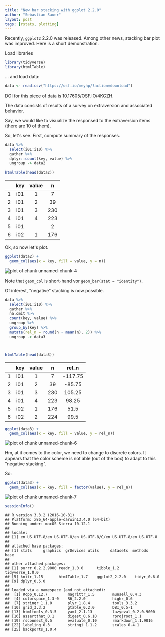 ```yaml
---
title: "New bar stacking with ggplot 2.2.0"
author: "Sebastian Sauer"
layout: post
tags: [rstats, plotting]
---
```





Recently, `ggplot2` 2.2.0 was released. Among other news, stacking bar plot was improved. Here is a short demonstration.

Load libraries

```r
library(tidyverse)
library(htmlTable)
```

... and load data:



```r
data <- read.csv("https://osf.io/meyhp/?action=download")
```

DOI for this piece of data is 10.17605/OSF.IO/4KGZH.

The data consists of results of a survey on extraversion and associated behavior.

Say, we would like to visualize the responsed to the extraversion items (there are 10 of them).

So, let's see. First, compute summary of the responses.


```r
data %>% 
  select(i01:i10) %>% 
  gather %>% 
  dplyr::count(key, value) %>% 
  ungroup -> data2
  
htmlTable(head(data2))
```

<table class='gmisc_table' style='border-collapse: collapse; margin-top: 1em; margin-bottom: 1em;' >
<thead>
<tr>
<th style='border-bottom: 1px solid grey; border-top: 2px solid grey;'> </th>
<th style='border-bottom: 1px solid grey; border-top: 2px solid grey; text-align: center;'>key</th>
<th style='border-bottom: 1px solid grey; border-top: 2px solid grey; text-align: center;'>value</th>
<th style='border-bottom: 1px solid grey; border-top: 2px solid grey; text-align: center;'>n</th>
</tr>
</thead>
<tbody>
<tr>
<td style='text-align: left;'>1</td>
<td style='text-align: center;'>i01</td>
<td style='text-align: center;'>1</td>
<td style='text-align: center;'>7</td>
</tr>
<tr>
<td style='text-align: left;'>2</td>
<td style='text-align: center;'>i01</td>
<td style='text-align: center;'>2</td>
<td style='text-align: center;'>39</td>
</tr>
<tr>
<td style='text-align: left;'>3</td>
<td style='text-align: center;'>i01</td>
<td style='text-align: center;'>3</td>
<td style='text-align: center;'>230</td>
</tr>
<tr>
<td style='text-align: left;'>4</td>
<td style='text-align: center;'>i01</td>
<td style='text-align: center;'>4</td>
<td style='text-align: center;'>223</td>
</tr>
<tr>
<td style='text-align: left;'>5</td>
<td style='text-align: center;'>i01</td>
<td style='text-align: center;'></td>
<td style='text-align: center;'>2</td>
</tr>
<tr>
<td style='border-bottom: 2px solid grey; text-align: left;'>6</td>
<td style='border-bottom: 2px solid grey; text-align: center;'>i02</td>
<td style='border-bottom: 2px solid grey; text-align: center;'>1</td>
<td style='border-bottom: 2px solid grey; text-align: center;'>176</td>
</tr>
</tbody>
</table>


Ok, so now let's plot.


```r
ggplot(data2) +
  geom_col(aes(x = key, fill = value, y = n))
```

![plot of chunk unnamed-chunk-4](https://sebastiansauer.github.io/images/2016-11-13-03/unnamed-chunk-4-1.png)


Note that `geom_col` is short-hand vor `geom_bar(stat = "identity")`.

Of interest, "negative" stacking is now possible. 


```r
data %>% 
  select(i01:i10) %>% 
  gather %>% 
  na.omit %>% 
  count(key, value) %>% 
  ungroup %>% 
  group_by(key) %>% 
  mutate(rel_n = round(n - mean(n), 2)) %>% 
  ungroup -> data3



htmlTable(head(data3))
```

<table class='gmisc_table' style='border-collapse: collapse; margin-top: 1em; margin-bottom: 1em;' >
<thead>
<tr>
<th style='border-bottom: 1px solid grey; border-top: 2px solid grey;'> </th>
<th style='border-bottom: 1px solid grey; border-top: 2px solid grey; text-align: center;'>key</th>
<th style='border-bottom: 1px solid grey; border-top: 2px solid grey; text-align: center;'>value</th>
<th style='border-bottom: 1px solid grey; border-top: 2px solid grey; text-align: center;'>n</th>
<th style='border-bottom: 1px solid grey; border-top: 2px solid grey; text-align: center;'>rel_n</th>
</tr>
</thead>
<tbody>
<tr>
<td style='text-align: left;'>1</td>
<td style='text-align: center;'>i01</td>
<td style='text-align: center;'>1</td>
<td style='text-align: center;'>7</td>
<td style='text-align: center;'>-117.75</td>
</tr>
<tr>
<td style='text-align: left;'>2</td>
<td style='text-align: center;'>i01</td>
<td style='text-align: center;'>2</td>
<td style='text-align: center;'>39</td>
<td style='text-align: center;'>-85.75</td>
</tr>
<tr>
<td style='text-align: left;'>3</td>
<td style='text-align: center;'>i01</td>
<td style='text-align: center;'>3</td>
<td style='text-align: center;'>230</td>
<td style='text-align: center;'>105.25</td>
</tr>
<tr>
<td style='text-align: left;'>4</td>
<td style='text-align: center;'>i01</td>
<td style='text-align: center;'>4</td>
<td style='text-align: center;'>223</td>
<td style='text-align: center;'>98.25</td>
</tr>
<tr>
<td style='text-align: left;'>5</td>
<td style='text-align: center;'>i02</td>
<td style='text-align: center;'>1</td>
<td style='text-align: center;'>176</td>
<td style='text-align: center;'>51.5</td>
</tr>
<tr>
<td style='border-bottom: 2px solid grey; text-align: left;'>6</td>
<td style='border-bottom: 2px solid grey; text-align: center;'>i02</td>
<td style='border-bottom: 2px solid grey; text-align: center;'>2</td>
<td style='border-bottom: 2px solid grey; text-align: center;'>224</td>
<td style='border-bottom: 2px solid grey; text-align: center;'>99.5</td>
</tr>
</tbody>
</table>



```r
ggplot(data3) +
  geom_col(aes(x = key, fill = value, y = rel_n))
```

![plot of chunk unnamed-chunk-6](https://sebastiansauer.github.io/images/2016-11-13-03/unnamed-chunk-6-1.png)

Hm, at it comes to the color, we need to change to discrete colors. It appears that the color scheme is not able (out of the box) to adapt to this "negative stacking".

So:


```r
ggplot(data3) +
  geom_col(aes(x = key, fill = factor(value), y = rel_n))
```

![plot of chunk unnamed-chunk-7](https://sebastiansauer.github.io/images/2016-11-13-03/unnamed-chunk-7-1.png)




```r
sessionInfo()
```

```
## R version 3.3.2 (2016-10-31)
## Platform: x86_64-apple-darwin13.4.0 (64-bit)
## Running under: macOS Sierra 10.12.1
## 
## locale:
## [1] en_US.UTF-8/en_US.UTF-8/en_US.UTF-8/C/en_US.UTF-8/en_US.UTF-8
## 
## attached base packages:
## [1] stats     graphics  grDevices utils     datasets  methods   base     
## 
## other attached packages:
## [1] purrr_0.2.2.9000 readr_1.0.0      tibble_1.2       tidyverse_1.0.0 
## [5] knitr_1.15       htmlTable_1.7    ggplot2_2.2.0    tidyr_0.6.0     
## [9] dplyr_0.5.0     
## 
## loaded via a namespace (and not attached):
##  [1] Rcpp_0.12.7         magrittr_1.5        munsell_0.4.3      
##  [4] colorspace_1.3-0    R6_2.2.0            highr_0.6          
##  [7] stringr_1.1.0       plyr_1.8.4          tools_3.3.2        
## [10] grid_3.3.2          gtable_0.2.0        DBI_0.5-1          
## [13] htmltools_0.3.5     yaml_2.1.13         lazyeval_0.2.0.9000
## [16] assertthat_0.1      digest_0.6.10       rprojroot_1.1      
## [19] rsconnect_0.5       evaluate_0.10       rmarkdown_1.1.9016 
## [22] labeling_0.3        stringi_1.1.2       scales_0.4.1       
## [25] backports_1.0.4
```

